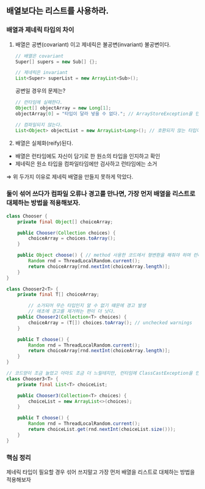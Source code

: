 ## 배열보다는 리스트를 사용하라.

### 배열과 제네릭 타입의 차이

1. 배열은 공변(covariant) 이고 제네릭은 불공변(invariant) 불공변이다.
    ```java
    // 배열은 covariant
    Super[] supers = new Sub[] {};
    
    // 제네릭은 invariant
    List<Super> superList = new ArrayList<Sub>();
    ```

    공변일 경우의 문제는?
    ```java
    // 런타임에 실패한다.
    Object[] objectArray = new Long[1];
    objectArray[0] = "타입이 달라 넣을 수 없다."; // ArrayStoreException을 던진다.
    
    // 컴파일되지 않는다.
    List<Object> objectList = new ArrayList<Long>(); // 호환되지 않는 타입이다.
    ```

1. 배열은 실체화(reify)된다.
- 배열은 런타임에도 자신이 담기로 한 원소의 타입을 인지하고 확인
- 제네릭은 원소 타입을 컴파일타임에만 검사하고 런타임에는 소거

⇒ 위 두가지 이유로 제네릭 배열을 만들지 못하게 막았다.

### 둘이 섞어 쓰다가 컴파일 오류나 경고를 만나면, 가장 먼저 배열을 리스트로 대체하는 방법을 적용해보자.

```java
class Chooser {
    private final Object[] choiceArray;

    public Chooser(Collection choices) {
        choiceArray = choices.toArray();
    }

    public Object choose() { // method 사용한 코드에서 형변환을 해줘야 하며 런타임 시 형변환에러가 발생할 수 있다.
        Random rnd = ThreadLocalRandom.current();
        return choiceArray[rnd.nextInt(choiceArray.length)];
    }
}

class Chooser2<T> {
    private final T[] choiceArray;

		// 소거되어 무슨 타입인지 알 수 없기 떄문에 경고 발생
		// 애초에 경고를 제거하는 편이 더 낫다.
    public Chooser2(Collection<T> choices) {
        choiceArray = (T[]) choices.toArray(); // unchecked warnings
    }

    public T choose() {
        Random rnd = ThreadLocalRandom.current();
        return choiceArray[rnd.nextInt(choiceArray.length)];
    }
}

// 코드양이 조금 늘었고 아마도 조금 더 느릴테지만, 런타임에 ClassCastException을 만날 일은 없으니 그만한 가치가 있다.
class Chooser3<T> {
    private final List<T> choiceList;

    public Chooser3(Collection<T> choices) {
        choiceList = new ArrayList<>(choices);
    }

    public T choose() {
        Random rnd = ThreadLocalRandom.current();
        return choiceList.get(rnd.nextInt(choiceList.size()));
    }
}
```

### 핵심 정리
제네릭 타입이 필요할 경우 섞어 쓰지말고 가장 먼저 배열을 리스트로 대체하는 방법을 적용해보자